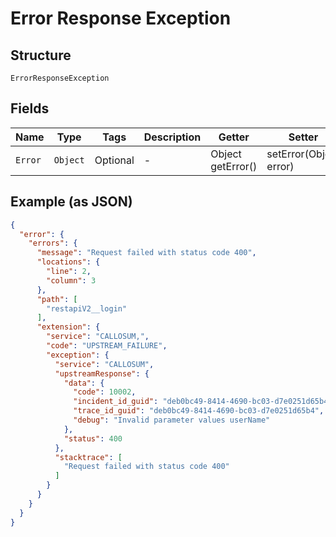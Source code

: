 
# Error Response Exception

## Structure

`ErrorResponseException`

## Fields

| Name | Type | Tags | Description | Getter | Setter |
|  --- | --- | --- | --- | --- | --- |
| `Error` | `Object` | Optional | - | Object getError() | setError(Object error) |

## Example (as JSON)

```json
{
  "error": {
    "errors": {
      "message": "Request failed with status code 400",
      "locations": {
        "line": 2,
        "column": 3
      },
      "path": [
        "restapiV2__login"
      ],
      "extension": {
        "service": "CALLOSUM,",
        "code": "UPSTREAM_FAILURE",
        "exception": {
          "service": "CALLOSUM",
          "upstreamResponse": {
            "data": {
              "code": 10002,
              "incident_id_guid": "deb0bc49-8414-4690-bc03-d7e0251d65b4",
              "trace_id_guid": "deb0bc49-8414-4690-bc03-d7e0251d65b4",
              "debug": "Invalid parameter values userName"
            },
            "status": 400
          },
          "stacktrace": [
            "Request failed with status code 400"
          ]
        }
      }
    }
  }
}
```

